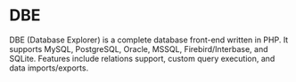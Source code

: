 DBE
===

DBE (Database Explorer) is a complete database front-end written in PHP. It supports MySQL, PostgreSQL, Oracle, MSSQL, Firebird/Interbase, and SQLite. Features include relations support, custom query execution, and data imports/exports.
